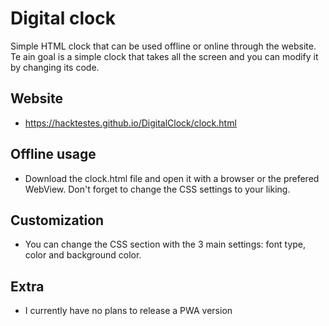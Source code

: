 # Digital clock

Simple HTML clock that can be used offline or online through the website. Te ain goal is a simple clock that takes all the screen and you can modify it by changing its code.

## Website

* https://hacktestes.github.io/DigitalClock/clock.html

## Offline usage

* Download the clock.html file and open it with a browser or the prefered WebView. Don't forget to change the CSS settings to your liking.

## Customization

* You can change the CSS section with the 3 main settings: font type, color and background color.

## Extra

* I currently have no plans to release a PWA version
